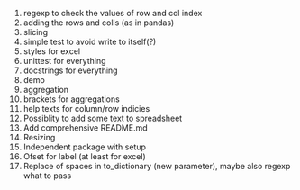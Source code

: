 1. regexp to check the values of row and col index
2. adding the rows and colls (as in pandas)
3. slicing
4. simple test to avoid write to itself(?)
5. styles for excel
6. unittest for everything
7. docstrings for everything
8. demo
9. aggregation
10. brackets for aggregations
11. help texts for column/row indicies
12. Possiblity to add some text to spreadsheet
13. Add comprehensive README.md
14. Resizing
15. Independent package with setup
16. Ofset for label (at least for excel)
17. Replace of spaces in to_dictionary (new parameter), maybe also regexp what
    to pass